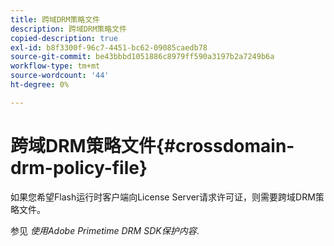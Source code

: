 ```yaml
---
title: 跨域DRM策略文件
description: 跨域DRM策略文件
copied-description: true
exl-id: b8f3300f-96c7-4451-bc62-09085caedb78
source-git-commit: be43bbbd1051886c8979ff590a3197b2a7249b6a
workflow-type: tm+mt
source-wordcount: '44'
ht-degree: 0%

---
```


# 跨域DRM策略文件{#crossdomain-drm-policy-file}

如果您希望Flash运行时客户端向License Server请求许可证，则需要跨域DRM策略文件。

参见 *使用Adobe Primetime DRM SDK保护内容*.
